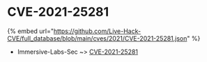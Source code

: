 # CVE-2021-25281
{% embed url="https://github.com/Live-Hack-CVE/full_database/blob/main/cves/2021/CVE-2021-25281.json" %}

* Immersive-Labs-Sec ~> [CVE-2021-25281](https://www.alice-snow.ru/2021/database/cve-2021-25281/cve-2021-25281-immersive-labs-sec)